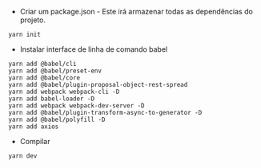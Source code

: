 - Criar um package.json - Este irá armazenar todas as dependências do projeto. 

``` 
yarn init
```

- Instalar interface de linha de comando babel

```
yarn add @babel/cli
yarn add @babel/preset-env
yarn add @babel/core
yarn add @babel/plugin-proposal-object-rest-spread
yarn add webpack webpack-cli -D
yarn add babel-loader -D
yarn add webpack webpack-dev-server -D
yarn add @babel/plugin-transform-async-to-generator -D
yarn add @babel/polyfill -D
yarn add axios
```

- Compilar

```
yarn dev
```
